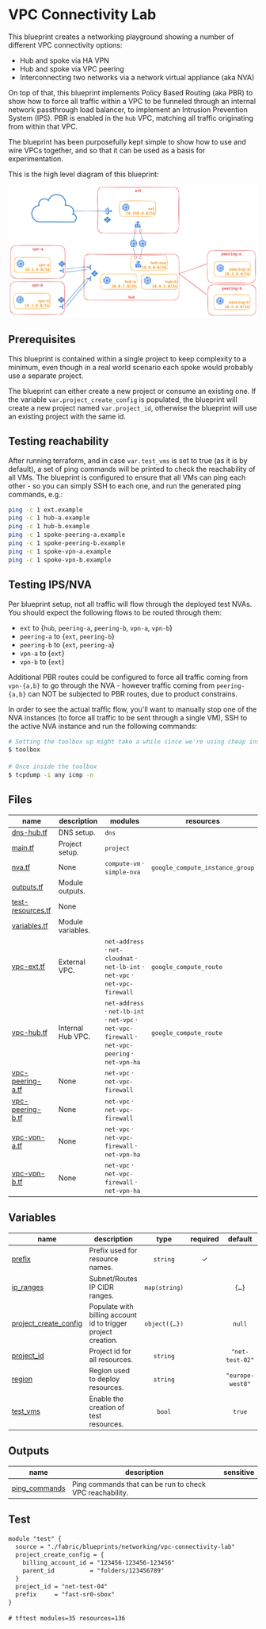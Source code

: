 # VPC Connectivity Lab

This blueprint creates a networking playground showing a number of different VPC connectivity options:

* Hub and spoke via HA VPN
* Hub and spoke via VPC peering
* Interconnecting two networks via a network virtual appliance (aka NVA)

On top of that, this blueprint implements Policy Based Routing (aka PBR) to show how to force all traffic within a VPC to be funneled through an internal network passthrough load balancer, to implement an Intrusion Prevention System (IPS). PBR is enabled in the `hub` VPC, matching all traffic originating from within that VPC.

The blueprint has been purposefully kept simple to show how to use and wire VPCs together, and so that it can be used as a basis for experimentation.

This is the high level diagram of this blueprint:

![High-level diagram](diagram.png "High-level diagram")

## Prerequisites

This blueprint is contained within a single project to keep complexity to a minimum, even though in a real world scenario each spoke would probably use a separate project.

The blueprint can either create a new project or consume an existing one.
If the variable `var.project_create_config` is populated, the blueprint will create a new project named `var.project_id`, otherwise the blueprint will use an existing project with the same id.

## Testing reachability

After running terraform, and in case `var.test_vms` is set to true (as it is by default), a set of ping commands will be printed to check the reachability of all VMs. The blueprint is configured to ensure that all VMs can ping each other - so you can simply SSH to each one, and run the generated ping commands, e.g.:

```bash
ping -c 1 ext.example
ping -c 1 hub-a.example
ping -c 1 hub-b.example
ping -c 1 spoke-peering-a.example
ping -c 1 spoke-peering-b.example
ping -c 1 spoke-vpn-a.example
ping -c 1 spoke-vpn-b.example
```

## Testing IPS/NVA

Per blueprint setup, not all traffic will flow through the deployed test NVAs.
You should expect the following flows to be routed through them:

* `ext` to {`hub`, `peering-a`, `peering-b`, `vpn-a`, `vpn-b`}
* `peering-a` to {`ext`, `peering-b`}
* `peering-b` to {`ext`, `peering-a`}
* `vpn-a` to {`ext`}
* `vpn-b` to {`ext`}

Additional PBR routes could be configured to force all traffic coming from `vpn-{a,b}` to go through the NVA - however traffic coming from `peering-{a,b}` can NOT be subjected to PBR routes, due to product constrains.

In order to see the actual traffic flow, you'll want to manually stop one of the NVA instances (to force all traffic to be sent through a single VM), SSH to the active NVA instance and run the following commands:

```bash
# Setting the toolbox up might take a while since we're using cheap instances :)
$ toolbox

# Once inside the toolbox
$ tcpdump -i any icmp -n

```

<!-- TFDOC OPTS files:1 -->
<!-- BEGIN TFDOC -->
## Files

| name | description | modules | resources |
|---|---|---|---|
| [dns-hub.tf](./dns-hub.tf) | DNS setup. | <code>dns</code> |  |
| [main.tf](./main.tf) | Project setup. | <code>project</code> |  |
| [nva.tf](./nva.tf) | None | <code>compute-vm</code> · <code>simple-nva</code> | <code>google_compute_instance_group</code> |
| [outputs.tf](./outputs.tf) | Module outputs. |  |  |
| [test-resources.tf](./test-resources.tf) | None |  |  |
| [variables.tf](./variables.tf) | Module variables. |  |  |
| [vpc-ext.tf](./vpc-ext.tf) | External VPC. | <code>net-address</code> · <code>net-cloudnat</code> · <code>net-lb-int</code> · <code>net-vpc</code> · <code>net-vpc-firewall</code> | <code>google_compute_route</code> |
| [vpc-hub.tf](./vpc-hub.tf) | Internal Hub VPC. | <code>net-address</code> · <code>net-lb-int</code> · <code>net-vpc</code> · <code>net-vpc-firewall</code> · <code>net-vpc-peering</code> · <code>net-vpn-ha</code> | <code>google_compute_route</code> |
| [vpc-peering-a.tf](./vpc-peering-a.tf) | None | <code>net-vpc</code> · <code>net-vpc-firewall</code> |  |
| [vpc-peering-b.tf](./vpc-peering-b.tf) | None | <code>net-vpc</code> · <code>net-vpc-firewall</code> |  |
| [vpc-vpn-a.tf](./vpc-vpn-a.tf) | None | <code>net-vpc</code> · <code>net-vpc-firewall</code> · <code>net-vpn-ha</code> |  |
| [vpc-vpn-b.tf](./vpc-vpn-b.tf) | None | <code>net-vpc</code> · <code>net-vpc-firewall</code> · <code>net-vpn-ha</code> |  |

## Variables

| name | description | type | required | default |
|---|---|:---:|:---:|:---:|
| [prefix](variables.tf#L37) | Prefix used for resource names. | <code>string</code> | ✓ |  |
| [ip_ranges](variables.tf#L17) | Subnet/Routes IP CIDR ranges. | <code>map&#40;string&#41;</code> |  | <code title="&#123;&#10;  ext         &#61; &#34;10.255.0.0&#47;16&#34;&#10;  hub-a       &#61; &#34;10.0.1.0&#47;24&#34;&#10;  hub-all     &#61; &#34;10.0.0.0&#47;16&#34;&#10;  hub-b       &#61; &#34;10.0.2.0&#47;24&#34;&#10;  hub-nva     &#61; &#34;10.0.0.0&#47;24&#34;&#10;  int         &#61; &#34;10.0.0.0&#47;9&#34;&#10;  peering-a   &#61; &#34;10.3.0.0&#47;24&#34;&#10;  peering-b   &#61; &#34;10.4.0.0&#47;24&#34;&#10;  rfc1918_10  &#61; &#34;10.0.0.0&#47;8&#34;&#10;  rfc1918_172 &#61; &#34;172.16.0.0&#47;12&#34;&#10;  rfc1918_192 &#61; &#34;192.168.0.0&#47;16&#34;&#10;  vpn-a       &#61; &#34;10.1.0.0&#47;24&#34;&#10;  vpn-b       &#61; &#34;10.2.0.0&#47;24&#34;&#10;&#125;">&#123;&#8230;&#125;</code> |
| [project_create_config](variables.tf#L46) | Populate with billing account id to trigger project creation. | <code title="object&#40;&#123;&#10;  billing_account_id &#61; string&#10;  parent_id          &#61; string&#10;&#125;&#41;">object&#40;&#123;&#8230;&#125;&#41;</code> |  | <code>null</code> |
| [project_id](variables.tf#L55) | Project id for all resources. | <code>string</code> |  | <code>&#34;net-test-02&#34;</code> |
| [region](variables.tf#L61) | Region used to deploy resources. | <code>string</code> |  | <code>&#34;europe-west8&#34;</code> |
| [test_vms](variables.tf#L67) | Enable the creation of test resources. | <code>bool</code> |  | <code>true</code> |

## Outputs

| name | description | sensitive |
|---|---|:---:|
| [ping_commands](outputs.tf#L17) | Ping commands that can be run to check VPC reachability. |  |
<!-- END TFDOC -->
## Test

```hcl
module "test" {
  source = "./fabric/blueprints/networking/vpc-connectivity-lab"
  project_create_config = {
    billing_account_id = "123456-123456-123456"
    parent_id          = "folders/123456789"
  }
  project_id = "net-test-04"
  prefix     = "fast-sr0-sbox"
}

# tftest modules=35 resources=136
```
